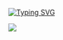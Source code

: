 <a href="https://discord.com/users/1228676338890838016/"><img src="https://readme-typing-svg.demolab.com?font=Fira+Code&pause=1000&random=false&width=435&lines=Hello+%F0%9F%91%8B%2C+Welcome+to+my+profile!" alt="Typing SVG" /></a>

<a href="https://discord.com/users/1228676338890838016/"><img src="https://discord.c99.nl/widget/theme-3/1228676338890838016.png" /></a>
<!--
**darkdevil86/darkdevil86** is a ✨ _special_ ✨ repository because its `README.md` (this file) appears on your GitHub profile.

Here are some ideas to get you started:

- 🔭 I’m currently working on ...
- 🌱 I’m currently learning ...
- 👯 I’m looking to collaborate on ...
- 🤔 I’m looking for help with ...
- 💬 Ask me about ...
- 📫 How to reach me: ...
- 😄 Pronouns: ...
- ⚡ Fun fact: ...
-->
